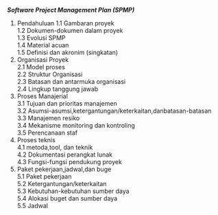 *__Software Project Management Plan (SPMP)__*
1. Pendahuluan
 1.1 Gambaran proyek<br>
 1.2 Dokumen-dokumen dalam proyek<br>
 1.3 Evolusi SPMP<br>
 1.4 Material acuan<br>
 1.5 Definisi dan akronim (singkatan)<br>
2. Organisasi Proyek<br>
 2.1 Model proses<br>
 2.2 Struktur Organisasi<br>
 2.3 Batasan dan antarmuka organisasi<br>
 2.4 Lingkup tanggung jawab<br>
3. Proses Manajerial<br>
	3.1 Tujuan dan prioritas manajemen<br>
	3.2 Asumsi-asumsi,ketergantungan/keterkaitan,danbatasan-batasan<br>
	3.3 Manajemen resiko<br>
	3.4 Mekanisme monitoring dan kontroling<br>
	3.5 Perencanaan staf<br>
4. Proses teknis<br>
	4.1 metoda,tool, dan teknik<br>
	4.2 Dokumentasi perangkat lunak<br>
	4.3 Fungsi-fungsi pendukung proyek<br>
5. Paket pekerjaan,jadwal,dan buge <br>
	5.1 Paket pekerjaan<br>
	5.2 Ketergantungan/keterkaitan<br>
	5.3 Kebutuhan-kebutuhan sumber daya<br>
	5.4 Alokasi buget dan sumber daya<br>
	5.5 Jadwal<br>